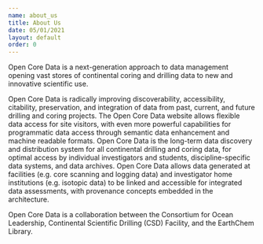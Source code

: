 ```yaml
---
name: about_us
title: About Us
date: 05/01/2021
layout: default
order: 0
---
```


Open Core Data is a next-generation approach to data management opening vast stores of continental coring and drilling data to new and innovative scientific use.

Open Core Data is radically improving discoverability, accessibility, citability, preservation, and integration of data from past, current, and future drilling and coring projects. The Open Core Data website allows flexible data access for site visitors, with even more powerful capabilities for programmatic data access through semantic data enhancement and machine readable formats. Open Core Data is the long-term data discovery and distribution system for all continental drilling and coring data, for optimal access by individual investigators and students, discipline-specific data systems, and data archives. Open Core Data allows data generated at facilities (e.g. core scanning and logging data) and investigator home institutions (e.g. isotopic data) to be linked and accessible for integrated data assessments, with provenance concepts embedded in the architecture.

Open Core Data is a collaboration between the Consortium for Ocean Leadership, Continental Scientific Drilling (CSD) Facility, and the EarthChem Library.
